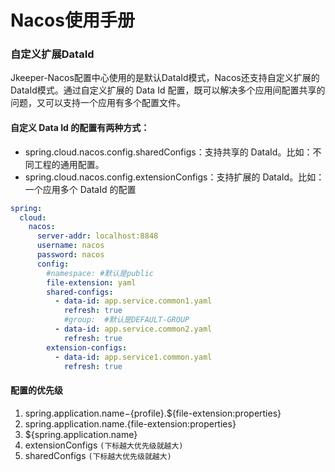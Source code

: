 # Nacos使用手册
### 自定义扩展DataId
Jkeeper-Nacos配置中心使用的是默认DataId模式，Nacos还支持自定义扩展的DataId模式。通过自定义扩展的 Data Id 配置，既可以解决多个应用间配置共享的问题，又可以支持一个应用有多个配置文件。  
#### 自定义 Data Id 的配置有两种方式：
- spring.cloud.nacos.config.sharedConfigs：支持共享的 DataId。比如：不同工程的通用配置。
- spring.cloud.nacos.config.extensionConfigs：支持扩展的 DataId。比如：一个应用多个 DataId 的配置

```yaml
spring:
  cloud:
    nacos:
      server-addr: localhost:8848
      username: nacos
      password: nacos
      config:
        #namespace: #默认是public
        file-extension: yaml
        shared-configs:
          - data-id: app.service.common1.yaml
            refresh: true
            #group:  #默认是DEFAULT-GROUP
          - data-id: app.service.common2.yaml
            refresh: true
        extension-configs:
          - data-id: app.service1.common.yaml
            refresh: true
```
#### 配置的优先级
1. spring.application.name−{profile}.${file-extension:properties}
2. spring.application.name.{file-extension:properties}
3. ${spring.application.name}
4. extensionConfigs `(下标越大优先级就越大)`
5. sharedConfigs `(下标越大优先级就越大)`